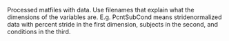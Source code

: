 Processed matfiles with data. Use filenames that explain what the dimensions of the variables are. E.g. PcntSubCond means stridenormalized data with percent stride in the first dimension, subjects in the second, and conditions in the third.